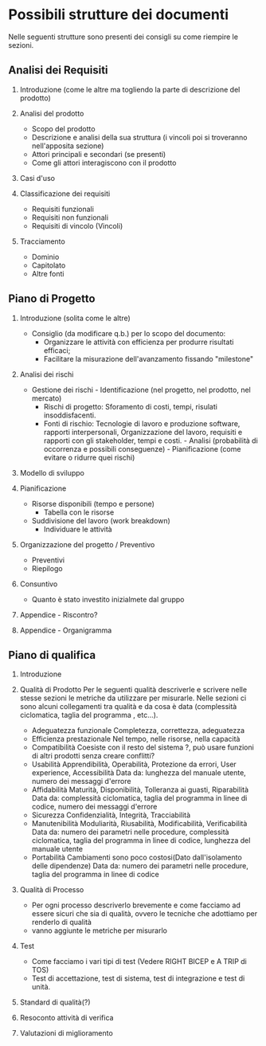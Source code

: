 # Possibili strutture dei documenti 

Nelle seguenti strutture sono presenti dei consigli su come riempire le sezioni. 

## Analisi dei Requisiti

1. Introduzione (come le altre ma togliendo la parte di descrizione del prodotto)

2. Analisi del prodotto
	-	Scopo del prodotto
	-	Descrizione e analisi della sua struttura (i vincoli poi si troveranno nell'apposita sezione)
	-	Attori principali e secondari (se presenti)	
	-	Come gli attori interagiscono con il prodotto

3. Casi d'uso

4. Classificazione dei requisiti
	-	Requisiti funzionali
	-	Requisiti non funzionali
	-	Requisiti di vincolo (Vincoli)

5. Tracciamento
	-	Dominio
	-	Capitolato
	-	Altre fonti



## Piano di Progetto

1. Introduzione (solita come le altre)
	- 	Consiglio (da modificare q.b.) per lo scopo del documento:
		-	Organizzare le attività con efficienza per produrre risultati efficaci;
		-	Facilitare la misurazione dell'avanzamento fissando "milestone"
2. Analisi dei rischi
	-	 Gestione dei rischi
		-	Identificazione	(nel progetto, nel prodotto, nel mercato)
			-	Rischi di progetto: Sforamento di costi, tempi, risulati insoddisfacenti.
			-	Fonti di rischio: Tecnologie di lavoro e produzione software, rapporti interpersonali, Organizzazione del lavoro, requisiti e rapporti con gli stakeholder, tempi e costi.
		-	Analisi (probabilità di occorrenza e possibili conseguenze)
		-	Pianificazione (come evitare o ridurre quei rischi)

3. Modello di sviluppo

4. Pianificazione
	-	Risorse disponibili (tempo e persone)
		-	Tabella con le risorse  
	- Suddivisione del lavoro (work breakdown)
		-	Individuare le attività 

5. Organizzazione del progetto / Preventivo 
	-	Preventivi
	-	Riepilogo 

6. Consuntivo
	-	Quanto è stato investito inizialmete dal gruppo

8. Appendice - Riscontro?

9. Appendice - Organigramma

## Piano di qualifica

1. Introduzione 

2. Qualità di Prodotto 
	Per le seguenti qualità descriverle e scrivere nelle stesse sezioni le metriche da utilizzare per misurarle. Nelle sezioni ci sono alcuni collegamenti tra qualità e da cosa è data (complessità ciclomatica, taglia del programma , etc...).
	-	Adeguatezza funzionale 
			Completezza, correttezza, adeguatezza
	-	Efficienza prestazionale 
			Nel tempo, nelle risorse, nella capacità
	-	Compatibilità 
			Coesiste con il resto del sistema ?, può usare funzioni di altri prodotti senza creare conflitti? 
	-	Usabilità 
			Apprendibilità, Operabilità, Protezione da errori, User experience, Accessibilità
			Data da: lunghezza del manuale utente, numero dei messaggi d'errore
	-	Affidabilità 
			Maturità, Disponibilità, Tolleranza ai guasti, Riparabilità
			Data da: complessità ciclomatica, taglia del programma in linee di codice, numero dei messaggi d'errore
	-	Sicurezza 
			Confidenzialità, Integrità, Tracciabilità
	-	Manutenibilità
			Moduliarità, Riusabilità, Modificabilità, Verificabilità
			Data da: numero dei parametri nelle procedure, complessità ciclomatica, taglia del programma in linee di codice, lunghezza del manuale utente
	-	Portabilità
			Cambiamenti sono poco costosi(Dato dall'isolamento delle dipendenze)
			Data da: numero dei parametri nelle procedure, taglia del programma in linee di codice
3. Qualità di Processo 
	-	Per ogni processo descriverlo brevemente e come facciamo ad essere sicuri che sia di qualità, ovvero le tecniche che adottiamo per renderlo di qualità	
	-	vanno aggiunte le metriche per misurarlo

4. Test
	-	Come facciamo i vari tipi di test (Vedere RIGHT BICEP e A TRIP di TOS)
	-	Test di accettazione, test di sistema, test di integrazione e test di unità.			

5. Standard di qualità(?)

6. Resoconto attività di verifica

7. Valutazioni di miglioramento 




